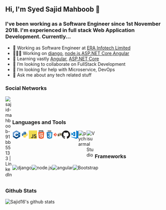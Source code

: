 ## Hi, I'm Syed Sajid Mahboob 👋

### I've been working as a Software Engineer since 1st November 2018. I'm experienced in full stack Web Application Development. Currently...
- 💼 Working as Software Engineer at [ERA Infotech Limited](http://www.erainfotechbd.com/)
- 👨🏻‍💻 Working on [django](https://www.django-rest-framework.org/), [node.js](https://nodejs.org/en/),[ASP.NET Core](https://dotnet.microsoft.com/),[Angular](https://angular.io/)
- 🌱 Learning vastly [Angular](https://angular.io/), [ASP.NET Core](https://dotnet.microsoft.com/)
- 👯 I’m looking to collaborate on FullStack Development
- 🤔 I’m looking for help with Microservice, DevOps
- 💬 Ask me about any tech related stuff


### Social Networks
[<img align="left" alt="sajid-mahboob-91bb55133 | LinkedIn" width="22px" src="https://cdn.jsdelivr.net/npm/simple-icons@v3/icons/linkedin.svg"/>][linkedin]


<p>&nbsp;</p>
<p>&nbsp;</p>


### Languages and Tools
<img align="left" alt="CPP" width="26px" src="https://raw.githubusercontent.com/github/explore/80688e429a7d4ef2fca1e82350fe8e3517d3494d/topics/cpp/cpp.png" />
<img align="left" alt="Python" width="26px" src="https://raw.githubusercontent.com/github/explore/80688e429a7d4ef2fca1e82350fe8e3517d3494d/topics/python/python.png" />
<img align="left" alt="JavaScript" width="26px" src="https://raw.githubusercontent.com/github/explore/80688e429a7d4ef2fca1e82350fe8e3517d3494d/topics/javascript/javascript.png" />
<img align="left" alt="HTML5" width="26px" src="https://raw.githubusercontent.com/github/explore/80688e429a7d4ef2fca1e82350fe8e3517d3494d/topics/html/html.png" />
<img align="left" alt="CSS3" width="26px" src="https://raw.githubusercontent.com/github/explore/80688e429a7d4ef2fca1e82350fe8e3517d3494d/topics/css/css.png" />
<img align="left" alt="Git" width="26px" src="https://raw.githubusercontent.com/github/explore/80688e429a7d4ef2fca1e82350fe8e3517d3494d/topics/git/git.png" />
<img align="left" alt="GitHub" width="26px" src="https://raw.githubusercontent.com/github/explore/78df643247d429f6cc873026c0622819ad797942/topics/github/github.png" />
<img align="left" alt="Visual Studio Code" width="26px" src="https://raw.githubusercontent.com/github/explore/80688e429a7d4ef2fca1e82350fe8e3517d3494d/topics/visual-studio-code/visual-studio-code.png" />
<img align="left" alt="pycharm" width="26px" src="https://commons.wikimedia.org/wiki/File:PyCharm_Icon.svg#/media/File:PyCharm_Icon.svg" />
<img align="left" alt="Visual Studio" width="26px" src="https://upload.wikimedia.org/wikipedia/commons/thumb/5/59/Visual_Studio_Icon_2019.svg/1200px-Visual_Studio_Icon_2019.svg.png" />


<p>&nbsp;</p>
<p>&nbsp;</p>


### Frameworks
<img align="left" alt="django" height="50" src="https://upload.wikimedia.org/wikipedia/commons/7/75/Django_logo.svg" />
<img align="left" alt="node.js" height="50" src="https://upload.wikimedia.org/wikipedia/commons/d/d9/Node.js_logo.svg" />
<img align="left" alt="angular" height="50" src="https://upload.wikimedia.org/wikipedia/commons/thumb/c/cf/Angular_full_color_logo.svg/800px-Angular_full_color_logo.svg.png" />
<img align="left" alt="Bootstrap" height="50" src="https://upload.wikimedia.org/wikipedia/commons/thumb/b/b2/Bootstrap_logo.svg/800px-Bootstrap_logo.svg.png" />


<p>&nbsp;</p>
<p>&nbsp;</p>


### Github Stats
![Sajid16's github stats](https://github-readme-stats.vercel.app/api?username=Sajid16&show_icons=true&line_height=30)


[linkedin]: https://www.linkedin.com/in/sajid-mahboob-91bb55133/
